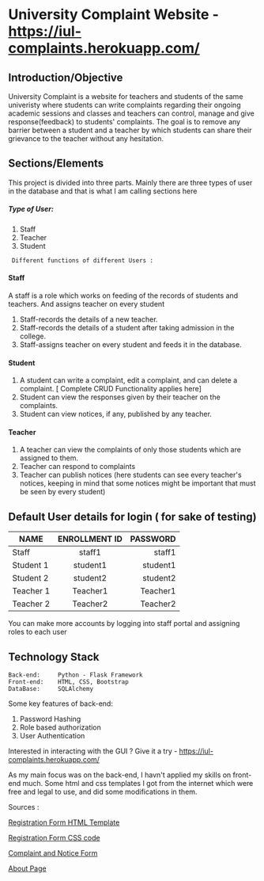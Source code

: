# University Complaint Website  -    https://iul-complaints.herokuapp.com/
## Introduction/Objective 
University Complaint is a website for teachers and students of the same univeristy where students can write complaints regarding their ongoing academic sessions and classes
and teachers can control, manage and give response(feedback) to students' complaints. 
The goal is to remove any barrier between a student and a teacher by which students can share their grievance to the teacher without any hesitation. 

## Sections/Elements

This project is divided into three parts. 
Mainly there are three types of user in the database and that is what I am calling sections here

##### Type of User:
1. Staff
2. Teacher
3. Student

``` Different functions of different Users :```

#### Staff

A staff is a role which works on feeding of the records of students and teachers. And assigns teacher on every student


1. Staff-records the details of a new teacher.
2. Staff-records the details of a student after taking admission in the college.
3. Staff-assigns teacher on every student and feeds it in the database.

#### Student

1. A student can write a complaint, edit a complaint, and can delete a complaint. [ Complete CRUD Functionality applies here]
2. Student can view the responses given by their teacher on the complaints.
3. Student can view notices, if any, published by any teacher.

#### Teacher

1. A teacher can view the complaints of only those students which are assigned to them.
2. Teacher can respond to complaints
3. Teacher can publish notices (here students can see every teacher's notices, keeping in mind that some notices might be important that must be seen by every student)

## Default User details for login ( for sake of testing)

|  NAME | ENROLLMENT ID | PASSWORD  |
| ------------- |:-------------:| -----:|
| Staff     |staff1         |  staff1   |
| Student 1 |student1       |  student1 |
| Student 2 |student2       |  student2 |
| Teacher 1 |Teacher1       |  Teacher1 |
| Teacher 2 |Teacher2       |  Teacher2 |


You can make more accounts by logging into staff portal and assigning roles to each user

## Technology Stack

```
Back-end:     Python - Flask Framework 
Front-end:    HTML, CSS, Bootstrap 
DataBase:     SQLAlchemy 
```

Some key features of back-end:

1. Password Hashing
2. Role based authorization
3. User Authentication


Interested in interacting with the GUI ?
Give it a try - https://iul-complaints.herokuapp.com/


As my main focus was on the back-end, I havn't applied my skills on front-end much. Some html and css templates 
I got from the internet which were free and legal to use, and did some modifications in them.


Sources :

[Registration Form HTML Template](https://www.codehim.com/demo/sign-in-and-sign-up-form-template/?)


[Registration Form CSS code](https://www.codehim.com/demo/sign-in-and-sign-up-form-template/style.css)

[Complaint and Notice Form](https://preview.colorlib.com/theme/bootstrap/contact-form-20/)

[About Page](https://fantacydesigns.com/about-us-page-design-in-html-and-css/)
